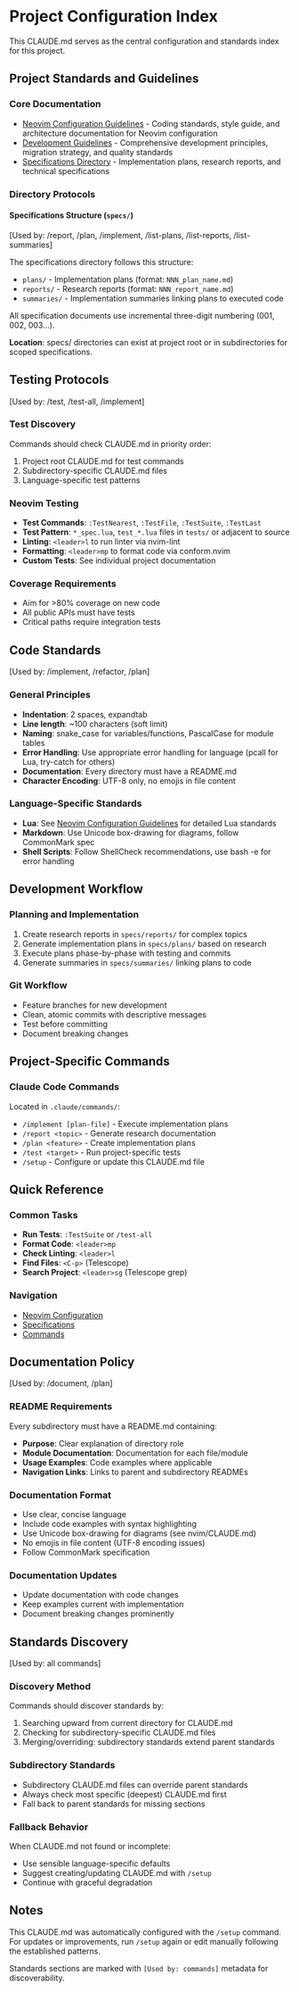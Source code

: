 # Project Configuration Index

This CLAUDE.md serves as the central configuration and standards index for this project.

## Project Standards and Guidelines

### Core Documentation
- [Neovim Configuration Guidelines](nvim/CLAUDE.md) - Coding standards, style guide, and architecture documentation for Neovim configuration
- [Development Guidelines](nvim/docs/GUIDELINES.md) - Comprehensive development principles, migration strategy, and quality standards
- [Specifications Directory](nvim/specs/) - Implementation plans, research reports, and technical specifications

### Directory Protocols

#### Specifications Structure (`specs/`)
[Used by: /report, /plan, /implement, /list-plans, /list-reports, /list-summaries]

The specifications directory follows this structure:
- `plans/` - Implementation plans (format: `NNN_plan_name.md`)
- `reports/` - Research reports (format: `NNN_report_name.md`)
- `summaries/` - Implementation summaries linking plans to executed code

All specification documents use incremental three-digit numbering (001, 002, 003...).

**Location**: specs/ directories can exist at project root or in subdirectories for scoped specifications.

## Testing Protocols
[Used by: /test, /test-all, /implement]

### Test Discovery
Commands should check CLAUDE.md in priority order:
1. Project root CLAUDE.md for test commands
2. Subdirectory-specific CLAUDE.md files
3. Language-specific test patterns

### Neovim Testing
- **Test Commands**: `:TestNearest`, `:TestFile`, `:TestSuite`, `:TestLast`
- **Test Pattern**: `*_spec.lua`, `test_*.lua` files in `tests/` or adjacent to source
- **Linting**: `<leader>l` to run linter via nvim-lint
- **Formatting**: `<leader>mp` to format code via conform.nvim
- **Custom Tests**: See individual project documentation

### Coverage Requirements
- Aim for >80% coverage on new code
- All public APIs must have tests
- Critical paths require integration tests

## Code Standards
[Used by: /implement, /refactor, /plan]

### General Principles
- **Indentation**: 2 spaces, expandtab
- **Line length**: ~100 characters (soft limit)
- **Naming**: snake_case for variables/functions, PascalCase for module tables
- **Error Handling**: Use appropriate error handling for language (pcall for Lua, try-catch for others)
- **Documentation**: Every directory must have a README.md
- **Character Encoding**: UTF-8 only, no emojis in file content

### Language-Specific Standards
- **Lua**: See [Neovim Configuration Guidelines](nvim/CLAUDE.md) for detailed Lua standards
- **Markdown**: Use Unicode box-drawing for diagrams, follow CommonMark spec
- **Shell Scripts**: Follow ShellCheck recommendations, use bash -e for error handling

## Development Workflow

### Planning and Implementation
1. Create research reports in `specs/reports/` for complex topics
2. Generate implementation plans in `specs/plans/` based on research
3. Execute plans phase-by-phase with testing and commits
4. Generate summaries in `specs/summaries/` linking plans to code

### Git Workflow
- Feature branches for new development
- Clean, atomic commits with descriptive messages
- Test before committing
- Document breaking changes

## Project-Specific Commands

### Claude Code Commands
Located in `.claude/commands/`:
- `/implement [plan-file]` - Execute implementation plans
- `/report <topic>` - Generate research documentation
- `/plan <feature>` - Create implementation plans
- `/test <target>` - Run project-specific tests
- `/setup` - Configure or update this CLAUDE.md file

## Quick Reference

### Common Tasks
- **Run Tests**: `:TestSuite` or `/test-all`
- **Format Code**: `<leader>mp`
- **Check Linting**: `<leader>l`
- **Find Files**: `<C-p>` (Telescope)
- **Search Project**: `<leader>sg` (Telescope grep)

### Navigation
- [Neovim Configuration](nvim/)
- [Specifications](nvim/specs/)
- [Commands](.claude/commands/)

## Documentation Policy
[Used by: /document, /plan]

### README Requirements
Every subdirectory must have a README.md containing:
- **Purpose**: Clear explanation of directory role
- **Module Documentation**: Documentation for each file/module
- **Usage Examples**: Code examples where applicable
- **Navigation Links**: Links to parent and subdirectory READMEs

### Documentation Format
- Use clear, concise language
- Include code examples with syntax highlighting
- Use Unicode box-drawing for diagrams (see nvim/CLAUDE.md)
- No emojis in file content (UTF-8 encoding issues)
- Follow CommonMark specification

### Documentation Updates
- Update documentation with code changes
- Keep examples current with implementation
- Document breaking changes prominently

## Standards Discovery
[Used by: all commands]

### Discovery Method
Commands should discover standards by:
1. Searching upward from current directory for CLAUDE.md
2. Checking for subdirectory-specific CLAUDE.md files
3. Merging/overriding: subdirectory standards extend parent standards

### Subdirectory Standards
- Subdirectory CLAUDE.md files can override parent standards
- Always check most specific (deepest) CLAUDE.md first
- Fall back to parent standards for missing sections

### Fallback Behavior
When CLAUDE.md not found or incomplete:
- Use sensible language-specific defaults
- Suggest creating/updating CLAUDE.md with `/setup`
- Continue with graceful degradation

## Notes
This CLAUDE.md was automatically configured with the `/setup` command.
For updates or improvements, run `/setup` again or edit manually following the established patterns.

Standards sections are marked with `[Used by: commands]` metadata for discoverability.

